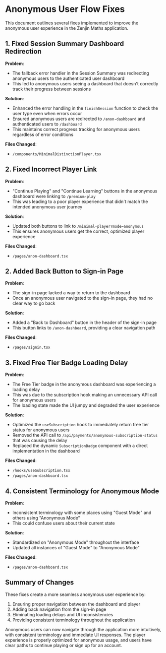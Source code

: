 # Anonymous User Flow Fixes

This document outlines several fixes implemented to improve the anonymous user experience in the Zenjin Maths application.

## 1. Fixed Session Summary Dashboard Redirection

**Problem**:
- The fallback error handler in the Session Summary was redirecting anonymous users to the authenticated user dashboard
- This led to anonymous users seeing a dashboard that doesn't correctly track their progress between sessions

**Solution**:
- Enhanced the error handling in the `finishSession` function to check the user type even when errors occur
- Ensured anonymous users are redirected to `/anon-dashboard` and authenticated users to `/dashboard`
- This maintains correct progress tracking for anonymous users regardless of error conditions

**Files Changed**:
- `/components/MinimalDistinctionPlayer.tsx`

## 2. Fixed Incorrect Player Link

**Problem**: 
- "Continue Playing" and "Continue Learning" buttons in the anonymous dashboard were linking to `/premium-play`
- This was leading to a poor player experience that didn't match the intended anonymous user journey

**Solution**:
- Updated both buttons to link to `/minimal-player?mode=anonymous`
- This ensures anonymous users get the correct, optimized player experience

**Files Changed**:
- `/pages/anon-dashboard.tsx`

## 2. Added Back Button to Sign-in Page

**Problem**:
- The sign-in page lacked a way to return to the dashboard
- Once an anonymous user navigated to the sign-in page, they had no clear way to go back

**Solution**:
- Added a "Back to Dashboard" button in the header of the sign-in page
- This button links to `/anon-dashboard`, providing a clear navigation path

**Files Changed**:
- `/pages/signin.tsx`

## 3. Fixed Free Tier Badge Loading Delay

**Problem**:
- The Free Tier badge in the anonymous dashboard was experiencing a loading delay
- This was due to the subscription hook making an unnecessary API call for anonymous users
- The loading state made the UI jumpy and degraded the user experience

**Solution**:
- Optimized the `useSubscription` hook to immediately return free tier status for anonymous users
- Removed the API call to `/api/payments/anonymous-subscription-status` that was causing the delay
- Replaced the dynamic `SubscriptionBadge` component with a direct implementation in the dashboard

**Files Changed**:
- `/hooks/useSubscription.tsx`
- `/pages/anon-dashboard.tsx`

## 4. Consistent Terminology for Anonymous Mode

**Problem**:
- Inconsistent terminology with some places using "Guest Mode" and others using "Anonymous Mode"
- This could confuse users about their current state

**Solution**:
- Standardized on "Anonymous Mode" throughout the interface
- Updated all instances of "Guest Mode" to "Anonymous Mode"

**Files Changed**:
- `/pages/anon-dashboard.tsx`

## Summary of Changes

These fixes create a more seamless anonymous user experience by:

1. Ensuring proper navigation between the dashboard and player
2. Adding back navigation from the sign-in page
3. Eliminating loading delays and UI inconsistencies
4. Providing consistent terminology throughout the application

Anonymous users can now navigate through the application more intuitively, with consistent terminology and immediate UI responses. The player experience is properly optimized for anonymous usage, and users have clear paths to continue playing or sign up for an account.
